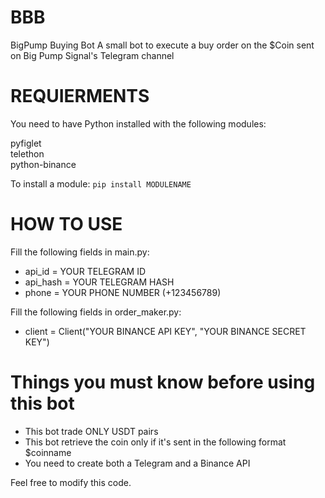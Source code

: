 # BBB
BigPump Buying Bot
A small bot to execute a buy order on the $Coin sent on Big Pump Signal's Telegram channel

# REQUIERMENTS   
You need to have Python installed with the following modules:

pyfiglet  
telethon  
python-binance  


To install a module:
```pip install MODULENAME```

# HOW TO USE
Fill the following fields in main.py:   
  - api_id = YOUR TELEGRAM ID  
  - api_hash = YOUR TELEGRAM HASH  
  - phone = YOUR PHONE NUMBER (+123456789)  
  
Fill the following fields in order_maker.py:    

  - client = Client("YOUR BINANCE API KEY", "YOUR BINANCE SECRET KEY")
# Things you must know before using this bot
  - This bot trade ONLY USDT pairs
  - This bot retrieve the coin only if it's sent in the following format $coinname
  - You need to create both a Telegram and a Binance API

Feel free to modify this code.

